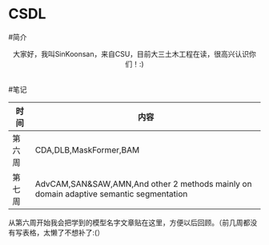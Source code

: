 # CSDL<br>
#简介
<p align="center">  
大家好，我叫SinKoonsan，来自CSU，目前大三土木工程在读，很高兴认识你们！:)  
</p> <br>
#笔记

时间  | 内容 | 
 ---- | -----| 
第六周 | CDA,DLB,MaskFormer,BAM  |
第七周 |  AdvCAM,SAN&SAW,AMN,And other 2 methods mainly on domain adaptive semantic segmentation |

从第六周开始我会把学到的模型名字文章贴在这里，方便以后回顾。（前几周都没有写表格，太懒了不想补了:(）
